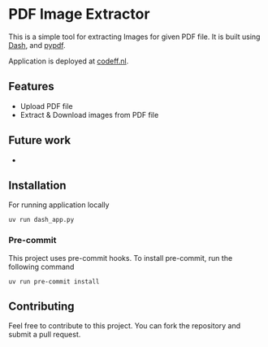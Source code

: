 # PDF Image Extractor

This is a simple tool for extracting Images for given PDF file. It is built using [Dash](https://dash.plotly.com/), and [pypdf](https://pypdf.readthedocs.io/en/stable/).

Application is deployed at [codeff.nl](https://www.codeff.nl/apps/pdf_img_extractor).

## Features

- Upload PDF file
- Extract & Download images from PDF file

## Future work

- 

## Installation

For running application locally

```
uv run dash_app.py
```

### Pre-commit

This project uses pre-commit hooks. To install pre-commit, run the following command

```
uv run pre-commit install
```

## Contributing

Feel free to contribute to this project. You can fork the repository and submit a pull request.
